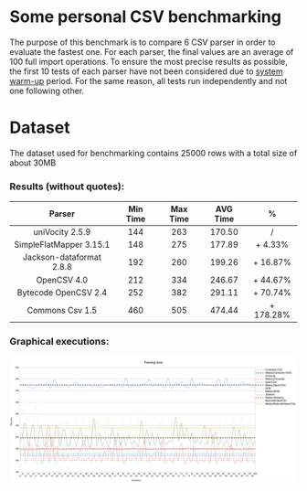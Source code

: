 # Some personal CSV benchmarking

The purpose of this benchmark is to compare 6 CSV parser in order to evaluate the fastest one.
For each parser, the final values are an average of 100 full import operations. To ensure the most precise results as possible,
 the first 10 tests of each parser have not been considered due to [system warm-up](https://dzone.com/articles/why-many-java-performance-test) period.
 For the same reason, all tests run independently and not one following other.
 
# Dataset

The dataset used for benchmarking contains 25000 rows with a total size of about 30MB

### Results (without quotes):

|          Parser          | Min Time | Max Time | AVG Time |     %     |
|:------------------------:|:--------:|:--------:|:--------:|:---------:|
| uniVocity 2.5.9          |    144   |    263   |  170.50  |     /     |
| SimpleFlatMapper 3.15.1  |    148   |    275   |  177.89  |  + 4.33%  |
| Jackson-dataformat 2.8.8 |    192   |    260   |  199.26  |  + 16.87% |
| OpenCSV 4.0              |    212   |    334   |  246.67  |  + 44.67% |
| Bytecode OpenCSV 2.4     |    252   |    382   |  291.11  |  + 70.74% |
| Commons Csv 1.5          |    460   |    505   |  474.44  | + 178.28% |

### Graphical executions:

![benchmarking](https://github.com/xseris/Benchmarking/blob/master/csv/src/main/resources/images/run.jpg)
